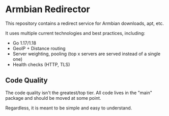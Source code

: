Armbian Redirector
==================

This repository contains a redirect service for Armbian downloads, apt, etc.

It uses multiple current technologies and best practices, including:

- Go 1.17/1.18
- GeoIP + Distance routing
- Server weighting, pooling (top x servers are served instead of a single one)
- Health checks (HTTP, TLS)

Code Quality
------------

The code quality isn't the greatest/top tier. All code lives in the "main" package and should be moved at some point.

Regardless, it is meant to be simple and easy to understand.